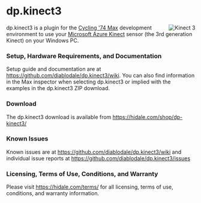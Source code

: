 # dp.kinect3

<img align="right" src="https://user-images.githubusercontent.com/679350/92308029-f2755800-ef9a-11ea-9e80-d133662376d1.jpg" alt="Kinect 3"/>

dp.kinect3 is a plugin for the [Cycling '74 Max](https://cycling74.com/) development environment to use your [Microsoft Azure Kinect](https://azure.microsoft.com/en-us/services/kinect-dk/) sensor (the 3rd generation Kinect) on your Windows PC.

### Setup, Hardware Requirements, and Documentation

Setup guide and documentation are at https://github.com/diablodale/dp.kinect3/wiki. You can also find information in the Max inspector when selecting dp.kinect3 or implied with the examples in the dp.kinect3 ZIP download.

### Download

The dp.kinect3 download is available from https://hidale.com/shop/dp-kinect3/

### Known Issues

Known issues are at https://github.com/diablodale/dp.kinect3/wiki and individual issue reports at https://github.com/diablodale/dp.kinect3/issues

### Licensing, Terms of Use, Conditions, and Warranty

Please visit https://hidale.com/terms/ for all licensing, terms of use, conditions, and warranty information.
